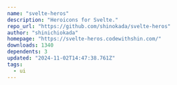 ```yaml
---
name: "svelte-heros"
description: "Heroicons for Svelte."
repo_url: "https://github.com/shinokada/svelte-heros"
author: "shinichiokada"
homepage: "https://svelte-heros.codewithshin.com/"
downloads: 1340
dependents: 3
updated: "2024-11-02T14:47:38.761Z"
tags: 
  - ui
---
```

